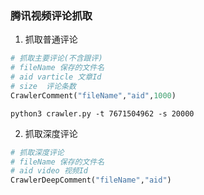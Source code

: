 ### 腾讯视频评论抓取

1. 抓取普通评论
```python
# 抓取主要评论(不含跟评)
# fileName 保存的文件名
# aid varticle 文章Id
# size  评论条数
CrawlerComment("fileName","aid",1000)

```
```shell
python3 crawler.py -t 7671504962 -s 20000
```

2. 抓取深度评论
```python
# 抓取深度评论
# fileName 保存的文件名
# aid video 视频Id 
CrawlerDeepComment("fileName","aid")
```